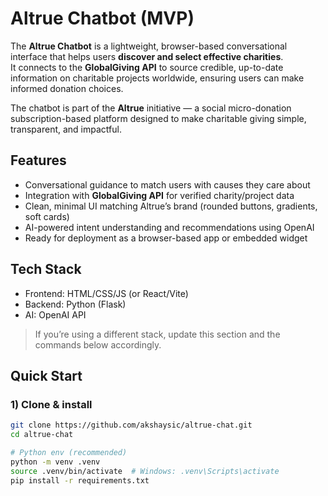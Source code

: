 # Altrue Chatbot (MVP)


The **Altrue Chatbot** is a lightweight, browser-based conversational interface that helps users **discover and select effective charities**.  
It connects to the **GlobalGiving API** to source credible, up-to-date information on charitable projects worldwide, ensuring users can make informed donation choices.

The chatbot is part of the **Altrue** initiative — a social micro-donation subscription-based platform designed to make charitable giving simple, transparent, and impactful.

## Features
- Conversational guidance to match users with causes they care about
- Integration with **GlobalGiving API** for verified charity/project data
- Clean, minimal UI matching Altrue’s brand (rounded buttons, gradients, soft cards)
- AI-powered intent understanding and recommendations using OpenAI
- Ready for deployment as a browser-based app or embedded widget

## Tech Stack
- Frontend: HTML/CSS/JS (or React/Vite)  
- Backend: Python (Flask)  
- AI: OpenAI API

> If you’re using a different stack, update this section and the commands below accordingly.

## Quick Start

### 1) Clone & install
```bash
git clone https://github.com/akshaysic/altrue-chat.git
cd altrue-chat

# Python env (recommended)
python -m venv .venv
source .venv/bin/activate  # Windows: .venv\Scripts\activate
pip install -r requirements.txt